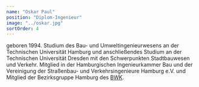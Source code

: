 ```yaml
---
name: "Oskar Paul"
position: "Diplom-Ingenieur"
image: "../oskar.jpg"
sortOrder: 4
---
```


geboren 1994. Studium des Bau- und Umweltingenieurwesens an der Technischen Universität Hamburg und anschließendes Studium an der Technischen Universität Dresden mit den Schwerpunkten Stadtbauwesen und Verkehr. Mitglied in der Hamburgischen Ingenieurkammer Bau und der Vereinigung der Straßenbau- und Verkehrsingenieure Hamburg e.V. und Mitglied der Bezirksgruppe Hamburg des [BWK](http://bwk-bund.de/).

